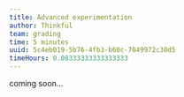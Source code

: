 ```yaml
---
title: Advanced experimentation
author: Thinkful
team: grading
time: 5 minutes
uuid: 5c4eb019-5b76-4fb3-b60c-7049972c30d5
timeHours: 0.08333333333333333
---
```


coming soon...
